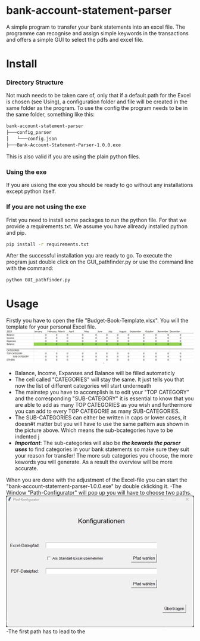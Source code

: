 # bank-account-statement-parser
A simple program to transfer your bank statements into an excel file. The programme can recognise and assign simple keywords in the transactions and offers a simple GUI to select the pdfs and excel file. 


# Install
### Directory Structure
Not much needs to be taken care of, only that if a default path for the Excel is chosen (see Using), a configuration folder and file will be created in the same folder as the program. To use the config the program needs to be in the same folder, something like this:
```bash
bank-account-statement-parser
├───config_parser
│   └───config.json
├───Bank-Account-Statement-Parser-1.0.0.exe
```
This is also valid if you are using the plain python files.

### Using the exe
If you are usiong the exe you should be ready to go without any installations except python itself.

### If you are not using the exe
Frist you need to install some packages to run the python file. For that we provide a requirements.txt. We assume you have allready installed python and pip.
```bash
pip install -r requirements.txt
```
After the successful installation yqu are ready to go. To execute the program just double click on the GUI_pathfinder.py or use the command line with the command:
```bash
python GUI_pathfinder.py
```


# Usage
Firstly you have to open the file "Budget-Book-Template.xlsx". You will the template for your personal Excel file.
![](images/excel.jpg)
- Balance, Income, Expanses and Balance will be filled automaticly
- The cell called "CATEGORIES" will stay the same. It just tells you that now the list of different categories will start underneath
- The mainstep you have to accomplish is to edit your "TOP CATEGORY" and the corresponding "SUB-CATEGORY" it is essential to know that you are able to add as many TOP CATEGORIES as you wish and furthermore you can add to every TOP CATEGORIE as many SUB-CATEGORIES.
- The SUB-CATEGORIES can either be written in caps or lower cases, it doesn#t matter but you will have to use the same pattern aus shown in the picture above. Which means the sub-bcategories have to be indented j
- ***Important***: The sub-categories will also be ***the kewords the parser uses*** to find categories in your bank statements so make sure they suit your reason for transfer! The more sub categories you choose, the more kewords you will generate. As a result the overview will be more accurate.

When you are done with the adjustment of the Excel-file you can start the "bank-account-statement-parser-1.0.0.exe" by double cklicking it.
-The Window "Path-Configurator" will pop up you will have to choose two paths.
![](images/simple_gui.jpg)
-The first path has to lead to the 